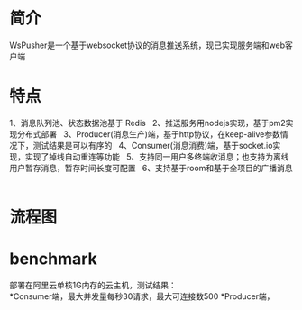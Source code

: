 # 简介
WsPusher是一个基于websocket协议的消息推送系统，现已实现服务端和web客户端

# 特点
1、消息队列池、状态数据池基于 Redis  
2、推送服务用nodejs实现，基于pm2实现分布式部署  
3、Producer(消息生产)端，基于http协议，在keep-alive参数情况下，测试结果是可以有序的  
4、Consumer(消息消费)端，基于socket.io实现，实现了掉线自动重连等功能  
5、支持同一用户多终端收消息；也支持为离线用户暂存消息，暂存时间长度可配置  
6、支持基于room和基于全项目的广播消息  

# 流程图


# benchmark 
部署在阿里云单核1G内存的云主机，测试结果：   
*Consumer端，最大并发量每秒30请求，最大可连接数500
*Producer端，
